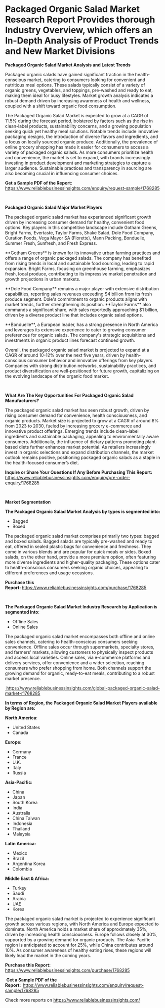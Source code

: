 <p><h1>Packaged Organic Salad Market Research Report Provides thorough Industry Overview, which offers an In-Depth Analysis of Product Trends and New Market Divisions</h1></p><p><strong>Packaged Organic Salad Market Analysis and Latest Trends</strong></p>
<p><p>Packaged organic salads have gained significant traction in the health-conscious market, catering to consumers looking for convenient and nutritious meal options. These salads typically consist of a variety of organic greens, vegetables, and toppings, pre-washed and ready to eat, making them ideal for busy lifestyles. Market growth analysis indicates a robust demand driven by increasing awareness of health and wellness, coupled with a shift toward organic food consumption.</p><p>The Packaged Organic Salad Market is expected to grow at a CAGR of 11.5% during the forecast period, bolstered by factors such as the rise in clean-label products, sustainability concerns, and a growing population seeking quick yet healthy meal solutions. Notable trends include innovative packaging designs, the introduction of diverse flavors and ingredients, and a focus on locally sourced organic produce. Additionally, the prevalence of online grocery shopping has made it easier for consumers to access a variety of packaged organic salads. As more consumers prioritize health and convenience, the market is set to expand, with brands increasingly investing in product development and marketing strategies to capture a larger audience. Sustainable practices and transparency in sourcing are also becoming crucial in influencing consumer choices.</p></p>
<p><strong>Get a Sample PDF of the Report:&nbsp;</strong> <a href="https://www.reliablebusinessinsights.com/enquiry/request-sample/1768285?utm_campaign=2099&utm_medium=2&utm_source=Github&utm_content=ia&utm_term=15022025&utm_id=packaged-organic-salad">https://www.reliablebusinessinsights.com/enquiry/request-sample/1768285</a></p>
<p>&nbsp;</p>
<p><strong>Packaged Organic Salad Major Market Players</strong></p>
<p><p>The packaged organic salad market has experienced significant growth driven by increasing consumer demand for healthy, convenient food options. Key players in this competitive landscape include Gotham Greens, Bright Farms, Evertaste, Taylor Farms, Shake Salad, Dole Food Company, Curation Foods, Vega Mayor SA (Florette), Mann Packing, Bonduelle, Summer Fresh, Sunfresh, and Fresh Express.</p><p>**Gotham Greens** is known for its innovative urban farming practices and offers a range of organic packaged salads. The company has benefited from rising trends in local and sustainable food sourcing, leading to rapid expansion. Bright Farms, focusing on greenhouse farming, emphasizes fresh, local produce, contributing to its impressive market penetration and growth projections in urban markets.</p><p>**Dole Food Company** remains a major player with extensive distribution capabilities, reporting sales revenues exceeding $4 billion from its fresh produce segment. Dole's commitment to organic products aligns with market trends, further strengthening its position. **Taylor Farms** also commands a significant share, with sales reportedly approaching $1 billion, driven by a diverse product line that includes organic salad options.</p><p>**Bonduelle**, a European leader, has a strong presence in North America and leverages its extensive experience to cater to growing consumer preferences for organic salads. The company's strategic acquisitions and investments in organic product lines forecast continued growth.</p><p>Overall, the packaged organic salad market is projected to expand at a CAGR of around 10-12% over the next five years, driven by health-conscious consumer behavior and innovative offerings from key players. Companies with strong distribution networks, sustainability practices, and product diversification are well-positioned for future growth, capitalizing on the evolving landscape of the organic food market.</p></p>
<p>&nbsp;</p>
<p><strong>What Are The Key Opportunities For Packaged Organic Salad Manufacturers?</strong></p>
<p><p>The packaged organic salad market has seen robust growth, driven by rising consumer demand for convenience, health consciousness, and organic products. Market size is projected to grow at a CAGR of around 8% from 2023 to 2030, fueled by increasing grocery e-commerce and innovative product offerings. Emerging trends include clean-label ingredients and sustainable packaging, appealing to environmentally aware consumers. Additionally, the influence of dietary patterns promoting plant-based diets further enhances market potential. As retailers increasingly invest in organic selections and expand distribution channels, the market outlook remains positive, positioning packaged organic salads as a staple in the health-focused consumer’s diet.</p></p>
<p><strong>Inquire or Share Your Questions If Any Before Purchasing This Report:</strong> <a href="https://www.reliablebusinessinsights.com/enquiry/pre-order-enquiry/1768285?utm_campaign=2099&utm_medium=2&utm_source=Github&utm_content=ia&utm_term=15022025&utm_id=packaged-organic-salad">https://www.reliablebusinessinsights.com/enquiry/pre-order-enquiry/1768285</a></p>
<p>&nbsp;</p>
<p><strong>Market Segmentation</strong></p>
<p><strong>The Packaged Organic Salad Market Analysis by types is segmented into:</strong></p>
<p><ul><li>Bagged</li><li>Boxed</li></ul></p>
<p><p>The packaged organic salad market comprises primarily two types: bagged and boxed salads. Bagged salads are typically pre-washed and ready to eat, offered in sealed plastic bags for convenience and freshness. They come in various blends and are popular for quick meals or sides. Boxed salads, on the other hand, provide a more premium option, often featuring more diverse ingredients and higher-quality packaging. These options cater to health-conscious consumers seeking organic choices, appealing to different preferences and usage occasions.</p></p>
<p><strong>Purchase this Report:&nbsp;</strong><a href="https://www.reliablebusinessinsights.com/purchase/1768285?utm_campaign=2099&utm_medium=2&utm_source=Github&utm_content=ia&utm_term=15022025&utm_id=packaged-organic-salad">https://www.reliablebusinessinsights.com/purchase/1768285</a></p>
<p>&nbsp;</p>
<p><strong>The Packaged Organic Salad Market Industry Research by Application is segmented into:</strong></p>
<p><ul><li>Offline Sales</li><li>Online Sales</li></ul></p>
<p><p>The packaged organic salad market encompasses both offline and online sales channels, catering to health-conscious consumers seeking convenience. Offline sales occur through supermarkets, specialty stores, and farmers' markets, allowing customers to physically inspect products and access local varieties. Online sales, via e-commerce platforms and delivery services, offer convenience and a wider selection, reaching consumers who prefer shopping from home. Both channels support the growing demand for organic, ready-to-eat meals, contributing to a robust market presence.</p></p>
<p><a href="https://www.reliablebusinessinsights.com/global-packaged-organic-salad-market-r1768285?utm_campaign=2099&utm_medium=2&utm_source=Github&utm_content=ia&utm_term=15022025&utm_id=packaged-organic-salad">&nbsp;https://www.reliablebusinessinsights.com/global-packaged-organic-salad-market-r1768285</a></p>
<p><strong>In terms of Region, the Packaged Organic Salad Market Players available by Region are:</strong></p>
<p>
    <p> <strong> North America: </strong>
        <ul>
            <li>United States</li>
            <li>Canada</li>
        </ul>
        </p> 
    <p> <strong> Europe: </strong>
        <ul>
            <li>Germany</li>
            <li>France</li>
            <li>U.K.</li>
            <li>Italy</li>
            <li>Russia</li>
        </ul>
        </p> 
    <p> <strong> Asia-Pacific: </strong>
        <ul>
            <li>China</li>
            <li>Japan</li>
            <li>South Korea</li>
            <li>India</li>
            <li>Australia</li>
            <li>China Taiwan</li>
            <li>Indonesia</li>
            <li>Thailand</li>
            <li>Malaysia</li>
        </ul>
        </p> 
    <p> <strong> Latin America: </strong>
        <ul>
            <li>Mexico</li>
            <li>Brazil</li>
            <li>Argentina Korea</li>
            <li>Colombia</li>
        </ul>
        </p> 
    <p> <strong> Middle East & Africa: </strong>
        <ul>
            <li>Turkey</li>
            <li>Saudi</li>
            <li>Arabia</li>
            <li>UAE</li>
            <li>Korea</li>
        </ul>
    </p>
    </p>
<p><p>The packaged organic salad market is projected to experience significant growth across various regions, with North America and Europe expected to dominate. North America holds a market share of approximately 35%, driven by increasing health consciousness. Europe follows closely at 30%, supported by a growing demand for organic products. The Asia-Pacific region is anticipated to account for 25%, while China contributes around 10%. As consumer awareness of healthy eating rises, these regions will likely lead the market in the coming years.</p></p>
<p><strong>Purchase this Report: </strong><a href="https://www.reliablebusinessinsights.com/purchase/1768285?utm_campaign=2099&utm_medium=2&utm_source=Github&utm_content=ia&utm_term=15022025&utm_id=packaged-organic-salad">https://www.reliablebusinessinsights.com/purchase/1768285</a></p>
<p>&nbsp;<strong>Get a Sample PDF of the Report:&nbsp;&nbsp;</strong><a href="https://www.reliablebusinessinsights.com/enquiry/request-sample/1768285?utm_campaign=2099&utm_medium=2&utm_source=Github&utm_content=ia&utm_term=15022025&utm_id=packaged-organic-salad">https://www.reliablebusinessinsights.com/enquiry/request-sample/1768285</a></p>
<p><strong></strong></p>
<p>Check more reports on <a href="https://www.reliablebusinessinsights.com/?utm_campaign=2099&utm_medium=2&utm_source=Github&utm_content=ia&utm_term=15022025&utm_id=packaged-organic-salad">https://www.reliablebusinessinsights.com/</a></p>